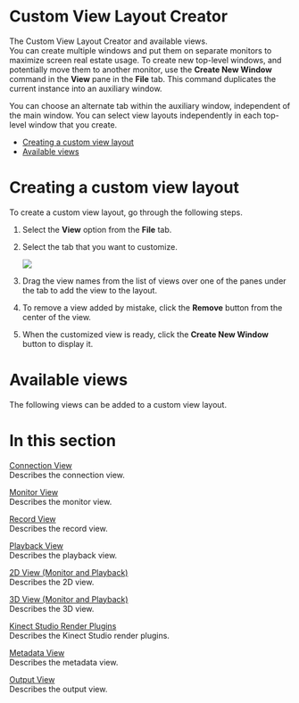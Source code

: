 Custom View Layout Creator  
==========================  

The Custom View Layout Creator and available views.  
You can create multiple windows and put them on separate monitors to maximize screen real estate usage. To create new top-level windows, and potentially move them to another monitor, use the **Create New Window** command in the **View** pane in the **File** tab. This command duplicates the current instance into an auxiliary window.  

You can choose an alternate tab within the auxiliary window, independent of the main window. You can select view layouts independently in each top-level window that you create.  

-   [Creating a custom view layout](#ID4EW)  
-   [Available views](#ID4E4B)  

<span id="ID4EW"></span>

Creating a custom view layout  
=============================  

To create a custom view layout, go through the following steps.  

1.  Select the **View** option from the **File** tab.  
2.  Select the tab that you want to customize.  

    ![](../../../resources/k4w_kinectstudio_customviewtabs.png)  

3.  Drag the view names from the list of views over one of the panes under the tab to add the view to the layout.  
4.  To remove a view added by mistake, click the **Remove** button from the center of the view.  
5.  When the customized view is ready, click the **Create New Window** button to display it.  

<span id="ID4E4B"></span>

Available views  
===============  

The following views can be added to a custom view layout.  

<span id="ID4EEC"></span>

In this section  
===============  

[Connection View](Custom_View_Layout_Creator/Connection_View.md)    
Describes the connection view.  

[Monitor View](Custom_View_Layout_Creator/Monitor_View.md)    
Describes the monitor view.  

[Record View](Custom_View_Layout_Creator/Record_View.md)    
Describes the record view.  

[Playback View](Custom_View_Layout_Creator/Playback_View.md)    
Describes the playback view.  

[2D View (Monitor and Playback)](Custom_View_Layout_Creator/2D_View_0.md)    
Describes the 2D view.  

[3D View (Monitor and Playback)](Custom_View_Layout_Creator/3D_View_0.md)    
Describes the 3D view.  

[Kinect Studio Render Plugins](Custom_View_Layout_Creator/Kinect_Studio_Render_Plugins.md)    
Describes the Kinect Studio render plugins.  

[Metadata View](Custom_View_Layout_Creator/Metadata_View.md)    
Describes the metadata view.  

[Output View](Custom_View_Layout_Creator/Output_View.md)    
Describes the output view.  



<!--Please do not edit the data in the comment block below.-->
<!--
TOCTitle : Custom View Layout Creator
RLTitle : Custom View Layout Creator
KeywordA : O:Microsoft.Kinect.tools.atoc_xstudio_customview_k4w
KeywordA : 3ba52fb7-763c-ab05-3cfa-c56971bc2681
KeywordK : Custom View Layout Creator
AssetID : 3ba52fb7-763c-ab05-3cfa-c56971bc2681
Locale : en-us
CommunityContent : 1
TopicType : kbOrient
DocSet : K4Wv2
ProjType : K4Wv2Proj
Technology : Kinect for Windows
Product : Kinect for Windows SDK v2
productversion : 20
-->
